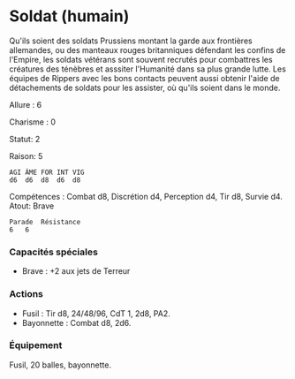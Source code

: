 # Soldat (humain)

Qu'ils soient des soldats Prussiens montant la garde aux frontières allemandes, ou des manteaux rouges britanniques défendant les confins de l'Empire, les soldats vétérans sont souvent recrutés pour combattres les créatures des ténèbres et asssiter l'Humanité dans sa plus grande lutte. Les équipes de Rippers avec les bons contacts peuvent aussi obtenir l'aide de détachements de soldats pour les assister, où qu'ils soient dans le monde.

Allure : 6

Charisme : 0	

Statut: 2

Raison: 5

	AGI	ÂME	FOR	INT	VIG
	d6	d6	d8	d6 	d8

Compétences : Combat d8, Discrétion d4, Perception d4, Tir d8, Survie d4.
Atout: Brave

	Parade	Résistance
	6   6 

### Capacités spéciales 
- Brave : +2 aux jets de Terreur

### Actions
- Fusil : Tir d8, 24/48/96, CdT 1, 2d8, PA2.
- Bayonnette : Combat d8, 2d6.

### Équipement

Fusil, 20 balles, bayonnette.
